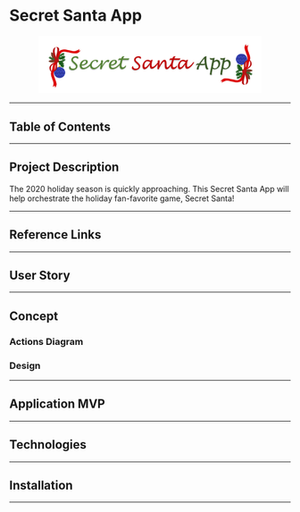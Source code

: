 # Secret Santa App

<p align="center">
 <img src="imgs/readme/appLogo.png" alt="secret santa app logo" width="400px">
</p>

---

## Table of Contents

---

## Project Description

The 2020 holiday season is quickly approaching. This Secret Santa App will help orchestrate the holiday fan-favorite game, Secret Santa!

---

## Reference Links

---

## User Story

---

## Concept

### Actions Diagram

### Design

---

## Application MVP

---

## Technologies

---

## Installation

---
